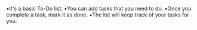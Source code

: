 ▪️It's a basic To-Do list.
▪️You can add tasks that you need to do.
▪️Once you complete a task, mark it as done.
▪️The list will keep track of your tasks for you.
